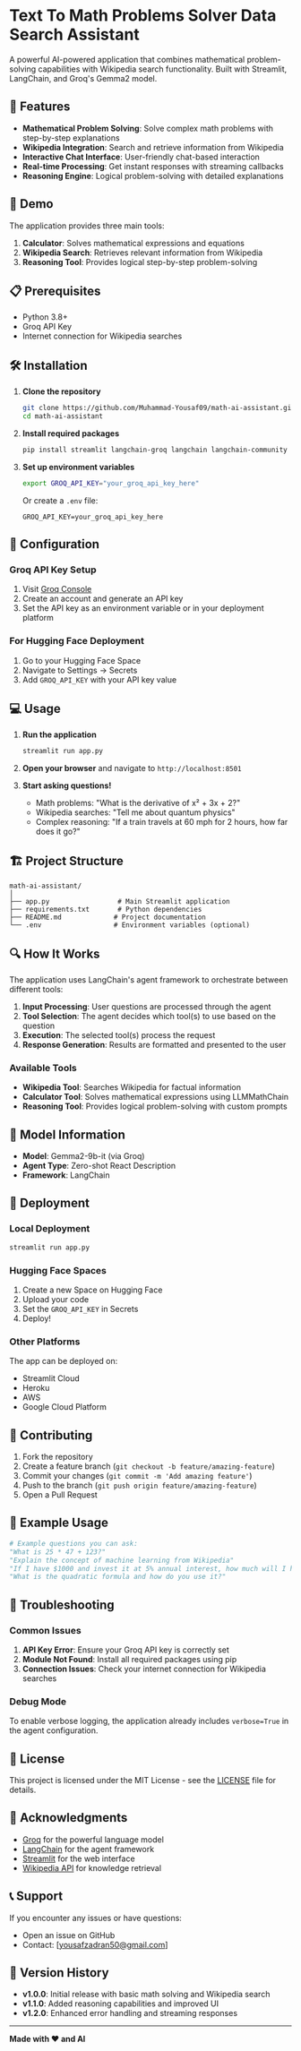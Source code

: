 # Text To Math Problems Solver Data Search Assistant

A powerful AI-powered application that combines mathematical problem-solving capabilities with Wikipedia search functionality. Built with Streamlit, LangChain, and Groq's Gemma2 model.

## 🌟 Features

- **Mathematical Problem Solving**: Solve complex math problems with step-by-step explanations
- **Wikipedia Integration**: Search and retrieve information from Wikipedia
- **Interactive Chat Interface**: User-friendly chat-based interaction
- **Real-time Processing**: Get instant responses with streaming callbacks
- **Reasoning Engine**: Logical problem-solving with detailed explanations

## 🚀 Demo

The application provides three main tools:
1. **Calculator**: Solves mathematical expressions and equations
2. **Wikipedia Search**: Retrieves relevant information from Wikipedia
3. **Reasoning Tool**: Provides logical step-by-step problem-solving

## 📋 Prerequisites

- Python 3.8+
- Groq API Key
- Internet connection for Wikipedia searches

## 🛠️ Installation

1. **Clone the repository**
   ```bash
   git clone https://github.com/Muhammad-Yousaf09/math-ai-assistant.git
   cd math-ai-assistant
   ```

2. **Install required packages**
   ```bash
   pip install streamlit langchain-groq langchain langchain-community
   ```

3. **Set up environment variables**
   ```bash
   export GROQ_API_KEY="your_groq_api_key_here"
   ```

   Or create a `.env` file:
   ```
   GROQ_API_KEY=your_groq_api_key_here
   ```

## 🔧 Configuration

### Groq API Key Setup

1. Visit [Groq Console](https://console.groq.com/)
2. Create an account and generate an API key
3. Set the API key as an environment variable or in your deployment platform

### For Hugging Face Deployment

1. Go to your Hugging Face Space
2. Navigate to Settings → Secrets
3. Add `GROQ_API_KEY` with your API key value

## 💻 Usage

1. **Run the application**
   ```bash
   streamlit run app.py
   ```

2. **Open your browser** and navigate to `http://localhost:8501`

3. **Start asking questions!**
   - Math problems: "What is the derivative of x² + 3x + 2?"
   - Wikipedia searches: "Tell me about quantum physics"
   - Complex reasoning: "If a train travels at 60 mph for 2 hours, how far does it go?"

## 🏗️ Project Structure

```
math-ai-assistant/
│
├── app.py                 # Main Streamlit application
├── requirements.txt       # Python dependencies
├── README.md             # Project documentation
└── .env                  # Environment variables (optional)
```

## 🔍 How It Works

The application uses LangChain's agent framework to orchestrate between different tools:

1. **Input Processing**: User questions are processed through the agent
2. **Tool Selection**: The agent decides which tool(s) to use based on the question
3. **Execution**: The selected tool(s) process the request
4. **Response Generation**: Results are formatted and presented to the user

### Available Tools

- **Wikipedia Tool**: Searches Wikipedia for factual information
- **Calculator Tool**: Solves mathematical expressions using LLMMathChain
- **Reasoning Tool**: Provides logical problem-solving with custom prompts

## 🧠 Model Information

- **Model**: Gemma2-9b-it (via Groq)
- **Agent Type**: Zero-shot React Description
- **Framework**: LangChain

## 📱 Deployment

### Local Deployment
```bash
streamlit run app.py
```

### Hugging Face Spaces
1. Create a new Space on Hugging Face
2. Upload your code
3. Set the `GROQ_API_KEY` in Secrets
4. Deploy!

### Other Platforms
The app can be deployed on:
- Streamlit Cloud
- Heroku
- AWS
- Google Cloud Platform

## 🤝 Contributing

1. Fork the repository
2. Create a feature branch (`git checkout -b feature/amazing-feature`)
3. Commit your changes (`git commit -m 'Add amazing feature'`)
4. Push to the branch (`git push origin feature/amazing-feature`)
5. Open a Pull Request

## 📝 Example Usage

```python
# Example questions you can ask:
"What is 25 * 47 + 123?"
"Explain the concept of machine learning from Wikipedia"
"If I have $1000 and invest it at 5% annual interest, how much will I have after 10 years?"
"What is the quadratic formula and how do you use it?"
```

## 🐛 Troubleshooting

### Common Issues

1. **API Key Error**: Ensure your Groq API key is correctly set
2. **Module Not Found**: Install all required packages using pip
3. **Connection Issues**: Check your internet connection for Wikipedia searches

### Debug Mode

To enable verbose logging, the application already includes `verbose=True` in the agent configuration.

## 📄 License

This project is licensed under the MIT License - see the [LICENSE](LICENSE) file for details.

## 🙏 Acknowledgments

- [Groq](https://groq.com/) for the powerful language model
- [LangChain](https://langchain.com/) for the agent framework
- [Streamlit](https://streamlit.io/) for the web interface
- [Wikipedia API](https://wikipedia.org/) for knowledge retrieval

## 📞 Support

If you encounter any issues or have questions:
- Open an issue on GitHub
- Contact: [yousafzadran50@gmail.com]

## 🔄 Version History

- **v1.0.0**: Initial release with basic math solving and Wikipedia search
- **v1.1.0**: Added reasoning capabilities and improved UI
- **v1.2.0**: Enhanced error handling and streaming responses

---

**Made with ❤️ and AI**
